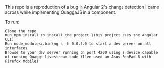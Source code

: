 This repo is a reproduction of a bug in Angular 2's change detection I came across while implementing QuaggaJS in a component.

To run:

    Clone the repo
    Run npm install to install the project (This project uses the Angular CLI)
    Run node_modules\.bin\ng s -h 0.0.0.0 to start a dev server on all interfaces
    Browse to your dev server running on port 4200 using a device capable of running Quagga livestream code (I've used an Asus ZenPad 8 with Firefox Mobile)

